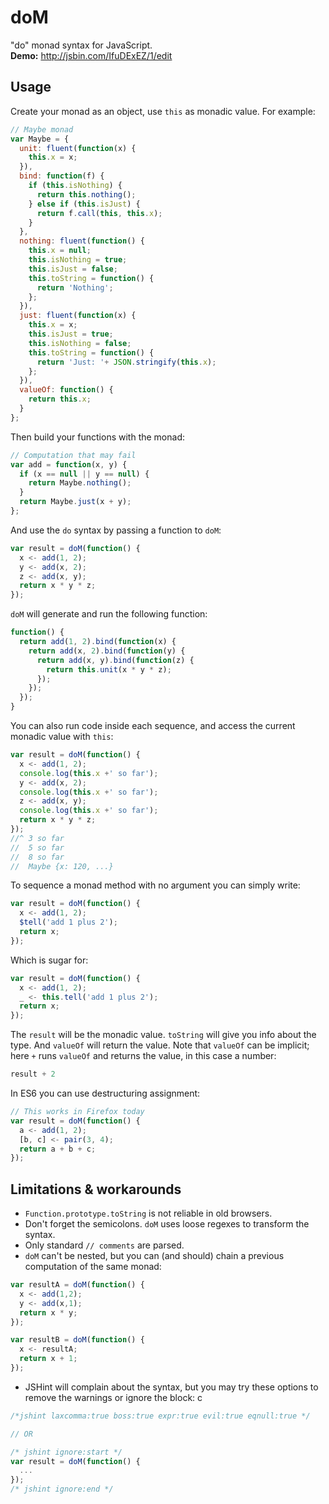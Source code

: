# doM
"do" monad syntax for JavaScript.  
**Demo:** http://jsbin.com/IfuDExEZ/1/edit

## Usage
Create your monad as an object, use `this` as monadic value. For example:

```javascript
// Maybe monad
var Maybe = {
  unit: fluent(function(x) {
    this.x = x;
  }),
  bind: function(f) {
    if (this.isNothing) {
      return this.nothing();
    } else if (this.isJust) {
      return f.call(this, this.x);
    }
  },
  nothing: fluent(function() {
    this.x = null;
    this.isNothing = true;
    this.isJust = false;
    this.toString = function() {
      return 'Nothing';
    };
  }),
  just: fluent(function(x) {
    this.x = x;
    this.isJust = true;
    this.isNothing = false;
    this.toString = function() {
      return 'Just: '+ JSON.stringify(this.x);
    };
  }),
  valueOf: function() {
    return this.x;
  }
};
```

Then build your functions with the monad:

```javascript
// Computation that may fail
var add = function(x, y) {
  if (x == null || y == null) {
    return Maybe.nothing();
  }
  return Maybe.just(x + y);
};
```

And use the `do` syntax by passing a function to `doM`:

```javascript
var result = doM(function() {
  x <- add(1, 2);
  y <- add(x, 2);
  z <- add(x, y);
  return x * y * z;
});
```

`doM` will generate and run the following function:

```javascript
function() {
  return add(1, 2).bind(function(x) {
    return add(x, 2).bind(function(y) {
      return add(x, y).bind(function(z) {
        return this.unit(x * y * z);
      });
    });
  });
}
```

You can also run code inside each sequence, and access the current monadic value with `this`:

```javascript
var result = doM(function() {
  x <- add(1, 2);
  console.log(this.x +' so far');
  y <- add(x, 2);
  console.log(this.x +' so far');
  z <- add(x, y);
  console.log(this.x +' so far');
  return x * y * z;
});
//^ 3 so far
//  5 so far
//  8 so far
//  Maybe {x: 120, ...}
```

To sequence a monad method with no argument you can simply write:

```javascript
var result = doM(function() {
  x <- add(1, 2);
  $tell('add 1 plus 2');
  return x;
});
```

Which is sugar for:

```javascript
var result = doM(function() {
  x <- add(1, 2);
  _ <- this.tell('add 1 plus 2');
  return x;
});
```

The `result` will be the monadic value. `toString` will give you info about the type. And `valueOf` will return the value. Note that `valueOf` can be implicit; here `+` runs `valueOf` and returns the value, in this case a number:

```javascript
result + 2
```

In ES6 you can use destructuring assignment:

```javascript
// This works in Firefox today
var result = doM(function() {
  a <- add(1, 2);
  [b, c] <- pair(3, 4);
  return a + b + c;
});
```

## Limitations & workarounds

- `Function.prototype.toString` is not reliable in old browsers.
- Don't forget the semicolons. `doM` uses loose regexes to transform the syntax.
- Only standard `// comments` are parsed.
- `doM` can't be nested, but you can (and should) chain a previous computation of the same monad:

```javascript
var resultA = doM(function() {
  x <- add(1,2);
  y <- add(x,1);
  return x * y;
});

var resultB = doM(function() {
  x <- resultA;
  return x + 1;
});
```

- JSHint will complain about the syntax, but you may try these options to remove the warnings or ignore the block:
c
```javascript
/*jshint laxcomma:true boss:true expr:true evil:true eqnull:true */

// OR

/* jshint ignore:start */
var result = doM(function() {
  ...
});
/* jshint ignore:end */
```

